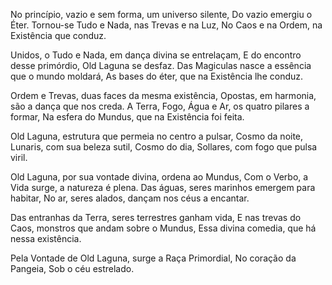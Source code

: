 No princípio, vazio e sem forma, um universo silente,
Do vazio emergiu o Éter.
Tornou-se Tudo e Nada, nas Trevas e na Luz,
No Caos e na Ordem, na Existência que conduz.

Unidos, o Tudo e Nada, em dança divina se entrelaçam,
E do encontro desse primórdio, Old Laguna se desfaz.
Das Magiculas nasce a essência que o mundo moldará,
As bases do éter, que na Existência lhe conduz.

Ordem e Trevas, duas faces da mesma existência, 
Opostas, em harmonia, são a dança que nos creda.
A Terra, Fogo, Água e Ar, os quatro pilares a formar,
Na esfera do Mundus, que na Existência foi feita.

Old Laguna, estrutura que permeia  no centro a pulsar,
Cosmo da noite, Lunaris, com sua beleza sutil,
Cosmo do dia, Sollares, com fogo que pulsa viril.

Old Laguna, por sua vontade divina, ordena ao Mundus,
Com o Verbo, a Vida surge, a natureza é plena.
Das águas, seres marinhos emergem para habitar,
No ar, seres alados, dançam nos céus a encantar.

Das entranhas da Terra, seres terrestres ganham vida,
E nas trevas do Caos, monstros que andam sobre o Mundus,
Essa divina comedia, que há nessa existência. 

Pela Vontade de Old Laguna, surge a Raça Primordial,
No coração da Pangeia,
Sob o céu estrelado. 